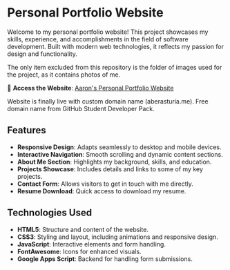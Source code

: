 # Personal Portfolio Website

Welcome to my personal portfolio website! This project showcases my skills, experience, and accomplishments in the field of software development. Built with modern web technologies, it reflects my passion for design and functionality.

The only item excluded from this repository is the folder of images used for the project, as it contains photos of me.

🔗 **Access the Website**: [Aaron's Personal Portfolio Website](https://aberasturia.me)

Website is finally live with custom domain name (aberasturia.me). Free domain name from GitHub Student Developer Pack.

## Features

- **Responsive Design**: Adapts seamlessly to desktop and mobile devices.
- **Interactive Navigation**: Smooth scrolling and dynamic content sections.
- **About Me Section**: Highlights my background, skills, and education.
- **Projects Showcase**: Includes details and links to some of my key projects.
- **Contact Form**: Allows visitors to get in touch with me directly.
- **Resume Download**: Quick access to download my resume.

## Technologies Used

- **HTML5**: Structure and content of the website.
- **CSS3**: Styling and layout, including animations and responsive design.
- **JavaScript**: Interactive elements and form handling.
- **FontAwesome**: Icons for enhanced visuals.
- **Google Apps Script**: Backend for handling form submissions.
